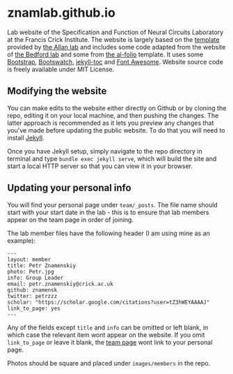 # znamlab.github.io

Lab website of the Specification and Function of Neural Circuits Laboratory at
the Francis Crick Institute. The website is largely based on the
[template](https://github.com/mpa139/allanlab) provided by
[the Allan lab](http://www.allanlab.org/) and includes some code
adapted from the website of [the Bedford lab](https://bedford.io/) and some from
[the al-folio](https://github.com/alshedivat/al-folio) template.
It uses some [Bootstrap](http://www.getbootstrap.com),
[Bootswatch](http://www.bootswatch.com),
[jekyll-toc](https://github.com/allejo/jekyll-toc/tree/master) and
[Font Awesome](https://fontawesome.com/).
Website source code is freely available under MIT License.

## Modifying the website

You can make edits to the website either directly on Github or by cloning the
repo, editing it on your local machine, and then pushing the changes. The latter
approach is recommended as it lets you preview any changes that you've made
before updating the public website. To do that you will need to install
[Jekyll](https://jekyllrb.com/).

Once you have Jekyll setup, simply navigate to the
repo directory in terminal and type `bundle exec jekyll serve`, which will
build the site and start a local HTTP server so that you can view it in your
browser.

## Updating your personal info

You will find your personal page under `team/_posts`. The file name should start
with your start date in the lab - this is to ensure that lab members appear on
the team page in order of joining.

The lab member files have the following header (I am using mine as an example):

```
---
layout: member
title: Petr Znamenskiy
photo: Petr.jpg
info: Group Leader
email: petr.znamenskiy@crick.ac.uk
github: znamensk
twitter: petrzzz
scholar: "https://scholar.google.com/citations?user=tZ3hWEYAAAAJ"
link_to_page: yes
---
```

Any of the fields except `title` and `info` can be omitted or left blank, in which
case the relevant item wont appear on the website. If you omit `link_to_page`
or leave it blank, the [team page](https://znamlab.org/team/) wont link to your
personal page.

Photos should be square and placed under `images/members` in the repo.
